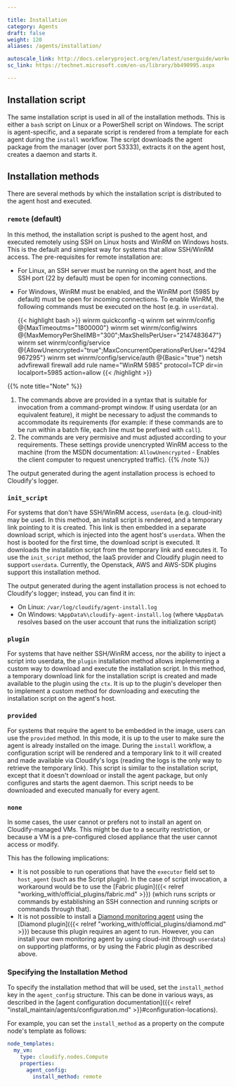```yaml
---

title: Installation
category: Agents
draft: false
weight: 120
aliases: /agents/installation/

autoscale_link: http://docs.celeryproject.org/en/latest/userguide/workers.html#autoscaling
sc_link: https://technet.microsoft.com/en-us/library/bb490995.aspx

---
```


## Installation script

The same installation script is used in all of the installation methods.
This is either a `bash` script on Linux or a PowerShell script on Windows.
The script is agent-specific, and a separate script is rendered from a
template for each agent during the `install` workflow.
The script downloads the agent package from the manager (over port 53333),
extracts it on the agent host, creates a daemon and starts it.

## Installation methods

There are several methods by which the installation script is distributed
to the agent host and executed.

### `remote` (default)

In this method, the installation script is pushed to the agent host, and
executed remotely using SSH on Linux hosts and WinRM on Windows hosts.
This is the default and simplest way for systems that allow SSH/WinRM
access. The pre-requisites for remote installation are:

* For Linux, an SSH server must be running on the agent host, and
  the SSH port (22 by default) must be open for incoming connections.
* For Windows, WinRM must be enabled, and the WinRM port (5985 by
  default) must be open for incoming connections. To enable WinRM,
  the following commands must be executed on the host (e.g. in `userdata`).

  {{< highlight bash  >}}
  winrm quickconfig -q
  winrm set winrm/config              @{MaxTimeoutms="1800000"}
  winrm set winrm/config/winrs        @{MaxMemoryPerShellMB="300";MaxShellsPerUser="2147483647"}
  winrm set winrm/config/service      @{AllowUnencrypted="true";MaxConcurrentOperationsPerUser="4294967295"}
  winrm set winrm/config/service/auth @{Basic="true"}
  netsh advfirewall firewall add rule name="WinRM 5985" protocol=TCP dir=in localport=5985 action=allow
  {{< /highlight >}}

{{% note title="Note" %}}
1. The commands above are provided in a syntax that is suitable for
invocation from a command-prompt window. If using userdata (or an
equivalent feature), it might be necessary to adjust the commands to
accommodate its requirements (for example: if these commands are to be
run within a batch file, each line must be prefixed with `call`).
2. The commands are very permisive and must adjusted according to
your requirements. These settings provide unencrypted WinRM access to
the machine (from the MSDN documentation: `AllowUnencrypted` - Enables the client
computer to request unencrypted traffic).
{{% /note %}}

The output generated during the agent installation process is echoed to
Cloudify's logger.

### `init_script`

For systems that don't have SSH/WinRM access, `userdata`
(e.g. cloud-init) may be used. In this method, an install script is
rendered, and a temporary link pointing to it is created. This link is
then embedded in a separate download script, which is injected into
the agent host's `userdata`. When the host is booted for the first time,
the download script is executed. It downloads the installation script
from the temporary link and executes it.
To use the `init_script` method, the IaaS provider and Cloudify plugin
need to support `userdata`. Currently, the Openstack,
AWS and AWS-SDK plugins support this installation method.

The output generated during the agent installation process is not
echoed to Cloudify's logger; instead, you can find it in:

* On Linux: `/var/log/cloudify/agent-install.log`
* On Windows: `%AppData%\cloudify-agent-install.log` (where `%AppData%` resolves based on the user account
that runs the initialization script)

### `plugin`

For systems that have neither SSH/WinRM access, nor
the ability to inject a script into userdata, the `plugin` installation
method allows implementing a custom way to download and execute the
installation script. In this method, a temporary download link for the
installation script is created and made available to the plugin using
the `ctx`. It is up to the plugin's developer then to implement a custom
method for downloading and executing the installation script on the
agent's host.

### `provided`

For systems that require the agent to be embedded in the
image, users can use the `provided` method. In this mode, it is up to
the user to make sure the agent is already installed on the image.
During the `install` workflow, a configuration script will be rendered
and a temporary link to it will created and made available
via Cloudify's logs (reading the logs is the only way to retrieve
the temporary link). This script is
similar to the installation script, except that it doesn't download or
install the agent package, but only configures and starts the agent
daemon. This script needs to be downloaded and executed manually for
every agent.

### `none`

In some cases, the user cannot or prefers not to install an agent
on Cloudify-managed VMs. This might be due to a security restriction,
or because a VM is a pre-configured closed appliance that the user cannot
access or modify.

This has the following implications:

* It is not possible to run operations that have the `executor` field set to `host_agent` (such as the Script plugin). In the case of script invocation, a workaround would be to use the [Fabric plugin]({{< relref "working_with/official_plugins/fabric.md" >}}) (which runs scripts or commands by establishing an SSH connection and running scripts or commands through that).
* It is not possible to install a [Diamond monitoring agent](http://diamond.readthedocs.org/) using the [Diamond plugin]({{< relref "working_with/official_plugins/diamond.md" >}}) because this plugin requires an agent to run. However, you can install your own monitoring agent by using cloud-init (through `userdata`) on supporting platforms, or by using the Fabric plugin as described above.

### Specifying the Installation Method

To specify the installation method that will be used, set the `install_method` key in the `agent_config` structure.
This can be done in various ways, as described in the [agent configuration documentation]({{< relref "install_maintain/agents/configuration.md" >}}#configuration-locations).

For example, you can set the `install_method` as a property on the compute node's template as follows:

```yaml
node_templates:
  my_vm:
    type: cloudify.nodes.Compute
    properties:
      agent_config:
        install_method: remote
```
